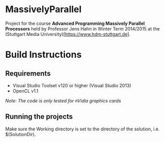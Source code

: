MassivelyParallel
=================

Project for the course __Advanced Programming Massively Parallel Processors__ held by Professor Jens Hahn in Winter Term 2014/2015 at the (Stuttgart Media University)[https://www.hdm-stuttgart.de].


Build Instructions
==================


Requirements
------------

* Visual Studio Toolset v120 or higher (Visual Studio 2013)
* OpenCL v1.1

_Note: The code is only tested for nVidia graphics cards_


Running the projects
--------------------

Make sure the Working directory is set to the directory of the solution, i.e. $(SolutionDir).
